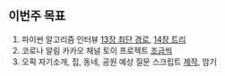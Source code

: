 ## 이번주 목표

1. 파이썬 알고리즘 인터뷰 [13장 최단 경로](https://github.com/PARKINHYO/Algorithm/tree/master/python%20algorithm%20interview/13%EC%9E%A5%20%EC%B5%9C%EB%8B%A8%20%EA%B2%BD%EB%A1%9C%20%EB%AC%B8%EC%A0%9C), [14장 트리](https://github.com/PARKINHYO/Algorithm/tree/master/python%20algorithm%20interview/14%EC%9E%A5%20%ED%8A%B8%EB%A6%AC)
2. 코로나 알림 카카오 채널 토이 프로젝트 [조금씩](![image](https://user-images.githubusercontent.com/47745785/104145740-83f24c00-540b-11eb-91d5-a76df5c102ba.png)
)
3. 오픽 자기소개, 집, 동네, 공원 예상 질문 스크립트 [제작](https://user-images.githubusercontent.com/47745785/104145869-02e78480-540c-11eb-9f2d-f7cac16170ed.jpg), 암기